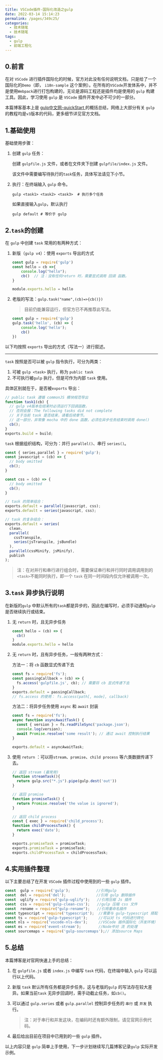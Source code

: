 ```yaml
---
title: VSCode插件-国际化改造之gulp
date: 2022-03-14 15:14:23
permalink: /pages/349c25/
categories:
  - 技术随笔
  - 技术随笔
tags:
  - gulp
  - 前端工程化
---
```

## 0.前言

在对 `VSCode` 进行插件国际化的时候，官方对此没有任何说明文档，只是给了一个国际化的`Demo`（即， `i18n-sample` 这个案例）。在所有的`VSCode`开发体系中，并不是使用`Webpack`进行打包构建的，无论是源码工程还是插件均是使用的 `gulp` 构建工具。因此，学习使用 `gulp` 是 `VSCode` 插件开发中必不可少的一部分。

本篇博客基本上是 [gulp中文网-quickStart ](https://www.gulpjs.com.cn/docs/getting-started/quick-start/) 的概括总结，网络上大部分有关 `gulp` 的教程均是`v3`版本的代码，更多细节详见官方文档。



## 1.基础使用

基础使用步骤：

1. 创建 `gulp` 任务：

   创建 `gulpfile.js` 文件，或者在文件夹下创建 `gulpfile/index.js` 文件。

   该文件中需要编写待执行的`task`任务，具体写法请见下小节。

2. 执行：在终端输入 `gulp` 命令。

   ```shell
   gulp <task1> <task2> <task3>  # 执行多个任务
   ```
   
   如果直接输入`gulp`，默认执行
   
   ```shell
   gulp default # 等价于 gulp
   ```



## 2.`task`的创建

在 `gulp` 中创建  `task` 常用的有两种方式：

1. 新版（`gulp v4`）：使用 `exports` 导出的方式

   ```javascript
   const gulp = require('gulp')
   const hello = cb =>{
       console.log("hello");
       cb()  // 注：没有任何return 时，需要显式调用 回调 函数。
   }
   
   module.exports.hello = hello
   ```

2. 老版的写法：`gulp.task("name",(cb)=>{cb()})`

   > 目前仍能兼容运行，但官方已不再推荐此写法。
   
   ```javascript
   const gulp = require('gulp')
   gulp.task('hello', (cb) => {
       console.log('hello');
       cb()
   })
   ```

以下均按照 `exports` 导出的方式（写法一）进行叙述。

---

`task` 按照是否可以被 `gulp` 指令执行，可分为两类：

1. 可被 `gulp <task>` 执行，称为 `public task`
2. 不可执行被`gulp` 执行，但是可作为内部 `task` 使用。

具体区别就在于，是否被`exports` 导出：

```javascript
// public task 遵循 commonJS 模块规范导出
function task1(cb) {
  // gulp v4版本在结束时必须运行下回调函数，
  // 否则会报：The following tasks did not complete
  // 关于当前 task 是否结束，请看后续章节。
  // 这一部分，非常像 mocha 中的 done 函数，必须在异步任务结束时调用 done()
  cb(); 
}
exports.build = build;
```

`task` 根据组织结构，可分为：并行 `parallel()`、串行 `series()`。

```javascript
const { series,parallel } = require('gulp');
const javascript = (cb) => {
  // body omitted
  cb();
}

const css = (cb) => {
  // body omitted
  cb();
}

// task 的简单组合：
exports.default = parallel(javascript, css);
exports.default = series(javascript, css);

// task 的复杂组合：
exports.default = series(
  clean,
  parallel(
    cssTranspile,
    series(jsTranspile, jsBundle)
  ),
  parallel(cssMinify, jsMinify),
  publish
);
```

> 注：在对并行和串行进行组合时，需要保证串行和并行同时调用调用到的`<task>`不能同时执行，即一个 `task` 在同一时间段内仅允许被调用一次。



## 3.`task` 异步执行说明

在新版的`gulp` 中默认所有的`task`都是异步的，因此在编写时，必须手动通知`gulp`是否继续执行或结束。

1. 无 `return` 时，且无异步任务

   ```javascript
   const hello = (cb) => {
     cb()
   }
   module.exports.hello = hello
   ```

2. 无 `return` 时，且有异步任务，一般有两种方式：

   方法一：将 `cb` 函数显式传递下去

   ```javascript
   const fs = require('fs');
   const passingCallback = (cb) => {
     fs.access('gulpfile.js', cb); // 需要将 cb 显式传递下去
   }
   exports.default = passingCallback;
   // fs.access 的使用： fs.access(path[, mode], callback)
   ```

   方法二：将异步任务使用 `async` 和 `await` 封装

   ```javascript
   const fs = require('fs');
   async function asyncAwaitTask() {
     const { version } = fs.readFileSync('package.json');
     console.log(version);
     await Promise.resolve('some result'); // 通过 await 控制执行结果
   }
   
   exports.default = asyncAwaitTask;
   ```

3. 使用 `return` ：可以将`stream`、`promise`、`child process` 等六类数据传递下去。

   ```javascript
   // 返回 stream (最常用)
   function streamTask(){
     return gulp.src("*.js").pipe(gulp.dest('out'))
   }
   
   // 返回 promise
   function promiseTask() {
     return Promise.resolve('the value is ignored');
   }
   
   // 返回 child process
   const { exec } = require('child_process');
   function childProcessTask() {
     return exec('date');
   }
   
   exports.promiseTask = promiseTask;
   exports.promiseTask = promiseTask;
   exports.childProcessTask = childProcessTask;
   ```



## 4.实用插件整理

以下主要总结了在开发 `VSCode` 插件过程中使用到的一些 `gulp` 插件。

```javascript
const  gulp = require('gulp');            //引用gulp
const  del = require('del');              //引用 gulp 删除插件
const  uglify = require('gulp-uglify');　　//引用压缩 Js 插件
const  css = require('gulp-clean-css');　　//gulp 压缩 css 文件
const  rename = require("gulp-rename");　　//引用重命名插件
const typescript = require('typescript');  //需要与 gulp-typescript 搭配使用
const ts = require('gulp-typescript');     //可以对 ts 代码进行转化
const nls = require('vscode-nls-dev');     //VSCode 插件国际化（开发环境）
const es = require('event-stream');        //Node中对 流 的处理
const sourcemaps = require('gulp-sourcemaps');// 添加source Maps
```



## 5.总结

本篇博客是对官网快速上手的总结：

1. 在 `gulpfile.js` 或者 `index.js` 中编写 `task` 代码，在终端中输入 `gulp`  可以运行以上代码。

2. 新版 `task` 默认所有任务都是异步任务，这与老版的`gulp` 的写法存在较大差异。如果当前`task` 无异步回调时，需手动截止任务，如`cb()`。

3. 可以通过 `gulp.series` 或者 `gulp.parallel` 控制异步任务的 `串行` 或 `并发` 执行。

   > 注：对于串行和并发这块，在编码时还有额外限制，请见官网示例代码。

4. 最后给出目前在项目中已用到的一些 `gulp` 插件。

以上内容只是 `gulp` 简单上手使用，下一步计划继续写几篇博客记录`gulp` 实际开发示例。
